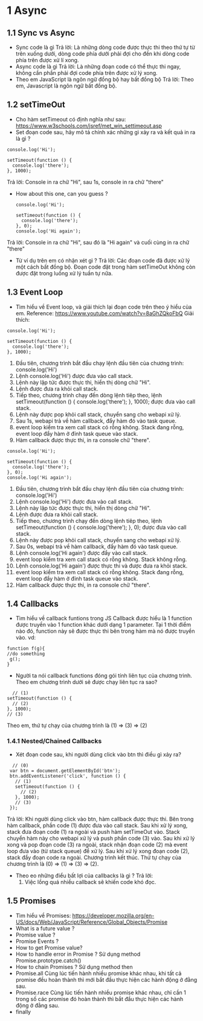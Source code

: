 # 1 Async
## 1.1 Sync vs Async
  * Sync code là gì
    Trả lời: Là những dòng code được thực thi theo thứ tự từ trên xuống dưới, dòng code phía dưới phải đợi cho đến khi dòng code phía trên được xử lí xong.
  * Async code là gì
    Trả lời: Là những đoạn code có thể thực thi ngay, không cần phần phải đợi code phía trên được xử lý xong. 
  * Theo em JavaScript là ngôn ngữ đồng bộ hay bất đồng bộ
    Trả lời: Theo em, Javascript là ngôn ngữ bất đồng bộ. 
## 1.2 setTimeOut
  * Cho hàm setTimeout có định nghĩa như sau: https://www.w3schools.com/jsref/met_win_settimeout.asp
  * Set đoạn code sau, hãy mô tả chính xác những gì xảy ra và kết quả in ra là gì ?
  ```
  console.log('Hi');

  setTimeout(function () {
    console.log('there');
  }, 1000);
  ```
  Trả lời: Console in ra chữ "Hi", sau 1s, console in ra chữ "there"
  * How about this one, can you guess ?
    ```
    console.log('Hi');

    setTimeout(function () {
      console.log('there');
    }, 0);
    console.log('Hi again');
    ```
  Trả lời: Console in ra chữ "Hi", sau đó là "Hi again" và cuối cùng in ra chữ "there"
  * Từ ví dụ trên em có nhận xét gì ?
  Trả lời: Các đoạn code đã được xử lý một cách bất đồng bộ. Đoạn code đặt trong hàm setTimeOut không còn được đặt trong luồng xử lý tuần   tự nữa.
  
## 1.3 Event Loop
  * Tìm hiểu về Event loop, và giải thích lại đoạn code trên theo ý hiểu của em. Reference: https://www.youtube.com/watch?v=8aGhZQkoFbQ
  Giải thích: 
  ```
  console.log('Hi');

  setTimeout(function () {
    console.log('there');
  }, 1000);
  ```
  1. Đầu tiên, chương trình bắt đầu chạy lệnh đầu tiên của chương trình: console.log('Hi')
  2. Lệnh console.log('Hi') được đưa vào call stack.
  3. Lệnh này lập tức được thực thi, hiển thị dòng chữ "Hi".
  4. Lệnh được đưa ra khỏi call stack.
  5. Tiếp theo, chương trình chạy đến dòng lệnh tiêp theo, lệnh setTimeout(function () { console.log('there'); }, 1000);
    được đưa vào call stack.
  6. Lệnh này được pop khỏi call stack, chuyển sang cho webapi xử lý.
  7. Sau 1s, webapi trả về hàm callback, đẩy hàm đó vào task queue.
  8. event loop kiểm tra xem call stack có rỗng không. Stack đang rỗng, event loop đẩy hàm ở đỉnh task queue vào stack.
  9. Hàm callback được thực thi, in ra console chữ "there".
  
  ```
  console.log('Hi');

  setTimeout(function () {
    console.log('there');
  }, 0);
  console.log('Hi again');
  ```
  1. Đầu tiên, chương trình bắt đầu chạy lệnh đầu tiên của chương trình: console.log('Hi')
  2. Lệnh console.log('Hi') được đưa vào call stack.
  3. Lệnh này lập tức được thực thi, hiển thị dòng chữ "Hi".
  4. Lệnh được đưa ra khỏi call stack.
  5. Tiếp theo, chương trình chạy đến dòng lệnh tiêp theo, lệnh setTimeout(function () { console.log('there'); }, 0);
    được đưa vào call stack.
  6. Lệnh này được pop khỏi call stack, chuyển sang cho webapi xử lý.
  7. Sau 0s, webapi trả về hàm callback, đẩy hàm đó vào task queue.
  8. Lệnh console.log('Hi again') được đẩy vào call stack.
  9. event loop kiểm tra xem call stack có rỗng không. Stack không rỗng.
  10. Lệnh console.log('Hi again') được thực thi và được đưa ra khỏi stack.
  11. event loop kiểm tra xem call stack có rỗng không. Stack đang rỗng, event loop đẩy hàm ở đỉnh task queue vào stack.
  12. Hàm callback được thực thi, in ra console chữ "there".
  
## 1.4 Callbacks
  * Tìm hiểu về callback funtions trong JS
  Callback được hiểu là 1 function được truyền vào 1 function khác dưới dạng 1 parameter. Tại 1 thời điểm nào đó, function này sẽ được thực thi bên trong hàm mà nó được truyền vào.
  vd: 
  ```
  function f(g){
  //do something
   g();
  }
  ```
  * Người ta nói callback functions đóng gói tính liên tục của chương trình. Theo em chương trình dưới sẽ được chạy liên tục ra sao?
  ```
    // (1)
  setTimeout(function () {
    // (2)
  }, 1000);
  // (3)
  ```
  Theo em, thứ tự chạy của chương trình là (1) => (3) => (2)
### 1.4.1 Nested/Chained Callbacks
  * Xét đoạn code sau, khi người dùng click vào btn thì điều gì xảy ra?
  ```
    // (0)
   var btn = document.getElementById('btn');
   btn.addEventListener('click', function () {
     // (1)
     setTimeout(function () {
       // (2)
     }, 1000);
     // (3)
   });
   ```
   Trả lời: Khi người dùng click vào btn, hàm callback được thực thi.
   Bên trong hàm callback, phần code (1) được đưa vào call stack. Sau khi xử lý xong, stack đưa đoạn code (1) ra ngoài và push hàm setTimeOut vào. Stack chuyển hàm này cho webapi xử lý và push phần code (3) vào. Sau khi xử lý xong và pop đoạn code (3) ra ngoài, stack nhận đoạn code (2) mà event loop đưa vào (từ stack queue) để xử lý. Sau khi xử lý xong đoạn code (2), stack đẩy đoạn code ra ngoài. Chương trình kết thúc. Thứ tự chạy của chương trình là (0) => (1) => (3) => (2).
 * Theo eo những điểu bất lợi của callbacks là gì ?
  Trả lời:
   1. Việc lồng quá nhiều callback sẽ khiến code khó đọc.

## 1.5 Promises
 * Tìm hiểu về Promises: https://developer.mozilla.org/en-US/docs/Web/JavaScript/Reference/Global_Objects/Promise
 * What is a future value ?
 * Promise value ?
 * Promise Events ?
 * How to get Promise value?
 * How to handle error in Promise ?
  Sử dụng method Promise.prototype.catch()
 * How to chain Promises ?
  Sử dụng method then
 * Promise.all
  Cùng lúc tiến hành nhiều promise khác nhau, khi tất cả promise đều hoàn thành thì mới bắt đầu thực hiện các hành động ở đằng sau.
 * Promise.race
   Cùng lúc tiến hành nhiều promise khác nhau, chỉ cần 1 trong số các promise đó hoàn thành thì bắt đầu thực hiện các hành động ở đằng sau.
 * finally
